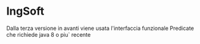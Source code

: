 # IngSoft
Dalla terza versione in avanti viene usata l'interfaccia funzionale Predicate che richiede java 8 o piu` recente
